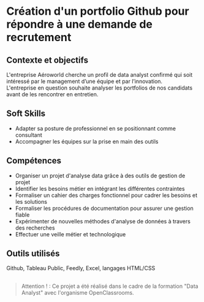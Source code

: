 # Création d'un portfolio Github pour répondre à une demande de recrutement

## Contexte et objectifs

L'entreprise Aéroworld cherche un profil de data analyst confirmé qui soit intéressé par le management d’une équipe et par l’innovation.  
L'entreprise en question souhaite analyser les portfolios de nos candidats avant de les rencontrer en entretien.  

## Soft Skills
-  Adapter sa posture de professionnel en se positionnant comme consultant
-  Accompagner les équipes sur la prise en main des outils  

## Compétences
- Organiser un projet d'analyse data grâce à des outils de gestion de projet  
- Identifier les besoins métier en intégrant les différentes contraintes  
- Formaliser un cahier des charges fonctionnel pour cadrer les besoins et les solutions
- Formaliser les procédures de documentation pour assurer une gestion fiable
- Expérimenter de nouvelles méthodes d'analyse de données à travers des recherches
- Effectuer une veille métier et technologique

## Outils utilisés
Github, Tableau Public, Feedly, Excel, langages HTML/CSS

## 
>Attention ! : Ce projet a été réalisé dans le cadre de la formation "Data Analyst" avec l'organisme OpenClassrooms.

